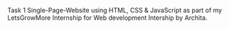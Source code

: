 Task 1
Single-Page-Website using HTML, CSS & JavaScript as part of my LetsGrowMore Internship for Web development Intership
by Archita.
